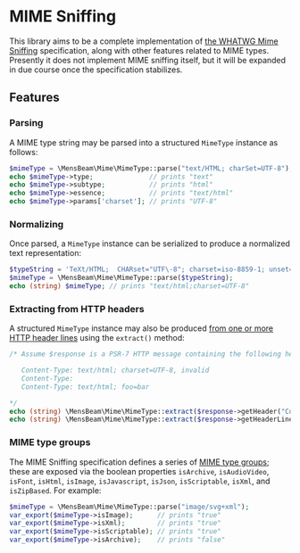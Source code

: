 # MIME Sniffing

This library aims to be a complete implementation of [the WHATWG Mime Sniffing](https://mimesniff.spec.whatwg.org/) specification, along with other features related to MIME types. Presently it does not implement MIME sniffing itself, but it will be expanded in due course once the specification stabilizes.

## Features

### Parsing

A MIME type string may be parsed into a structured `MimeType` instance as follows:

```php
$mimeType = \MensBeam\Mime\MimeType::parse("text/HTML; charSet=UTF-8");
echo $mimeType->type;              // prints "text"
echo $mimeType->subtype;           // prints "html"
echo $mimeType->essence;           // prints "text/html"
echo $mimeType->params['charset']; // prints "UTF-8"
```

### Normalizing

Once parsed, a `MimeType` instance can be serialized to produce a normalized text representation:

```php
$typeString = 'TeXt/HTML;  CHARset="UTF\-8"; charset=iso-8859-1; unset=';
$mimeType = \MensBeam\Mime\MimeType::parse($typeString);
echo (string) $mimeType; // prints "text/html;charset=UTF-8"
```

### Extracting from HTTP headers

A structured `MimeType` instance may also be produced [from one or more HTTP header lines](https://fetch.spec.whatwg.org/#concept-header-extract-mime-type) using the `extract()` method:

```php
/* Assume $response is a PSR-7 HTTP message containing the following header fields:

   Content-Type: text/html; charset=UTF-8, invalid
   Content-Type:
   Content-Type: text/html; foo=bar

*/
echo (string) \MensBeam\Mime\MimeType::extract($response->getHeader("Content-Type")); // prints "text/html;foo=bar;charset=UTF-8"
echo (string) \MensBeam\Mime\MimeType::extract($response->getHeaderLine("Content-Type")); // also prints "text/html;foo=bar;charset=UTF-8"
```

### MIME type groups

The MIME Sniffing specification defines a series of [MIME type groups](https://mimesniff.spec.whatwg.org/#mime-type-groups); these are exposed via the boolean properties `isArchive`, `isAudioVideo`, `isFont`, `isHtml`, `isImage`, `isJavascript`, `isJson`, `isScriptable`, `isXml`, and `isZipBased`. For example:

```php
$mimeType = \MensBeam\Mime\MimeType::parse("image/svg+xml");
var_export($mimeType->isImage);      // prints "true"
var_export($mimeType->isXml);        // prints "true"
var_export($mimeType->isScriptable); // prints "true"
var_export($mimeType->isArchive);    // prints "false"
```
